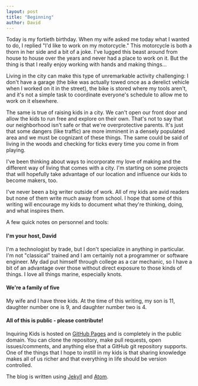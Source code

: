 ```yaml
---
layout: post
title: "Beginning"
author: David
---
```

Today is my fortieth birthday. When my wife asked me today what I wanted to do, I replied "I'd like to work on my motorcycle." This motorcycle is both a thorn in her side and a bit of a joke. I've lugged this beast around from house to house over the years and never had a place to work on it. But the thing is that I really enjoy working with hands and making things...

Living in the city can make this type of unremarkable activity challenging: I don't have a garage (the bike was actually towed once as a derelict vehicle when I worked on it in the street), the bike is stored where my tools aren't, and it's not a simple task to coordinate everyone's schedule to allow me to work on it elsewhere.

The same is true of raising kids in a city. We can't open our front door and allow the kids to run free and explore on their own. That's not to say that our neighborhood isn't safe or that we're overprotective parents. It's just that some dangers (like traffic) are more imminent in a densely populated area and we must be cognizant of these things. The same could be said of living in the woods and checking for ticks every time you come in from playing.

I've been thinking about ways to incorporate my love of making and the different way of living that comes with a city. I'm starting on some projects that will hopefully take advantage of our location and influence our kids to become makers, too.

I've never been a big writer outside of work. All of my kids are avid readers but none of them write much away from school. I hope that some of this writing will encourage my kids to document what they're thinking, doing, and what inspires them.

A few quick notes on personnel and tools:

#### I'm your host, David

I'm a technologist by trade, but I don't specialize in anything in particular. I'm not "classical" trained and I am certainly not a programmer or software engineer. My dad put himself through college as a car mechanic, so I have a bit of an advantage over those without direct exposure to those kinds of things. I love all things marine, especially knots.

#### We're a family of five

My wife and I have three kids. At the time of this writing, my son is 11, daughter number one is 9, and daughter number two is 4.

#### All of this is public - please contribute!

Inquiring Kids is hosted on [GitHub Pages](https://pages.github.com/) and is completely in the public domain. You can clone the repository, make pull requests, open issues/comments, and anything else that a GitHub git repository supports. One of the things that I hope to instill in my kids is that sharing knowledge makes all of us richer and that everything in life should be version controlled.

The blog is written using [Jekyll](http://jekyllrb.com/) and [Atom](https://atom.io/).
